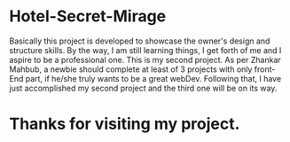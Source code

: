 # Hotel-Secret-Mirage

Basically this project is developed to showcase the owner's design and structure skills. By the way, I am still learning things, I get forth of me and I aspire to be a professional one. This is my second project. As per Zhankar Mahbub, a newbie should complete at least of 3 projects with only front-End part, if he/she truly wants to be a great webDev. Following that, I have just accomplished my second project and the third one will be on its way.

# Thanks for visiting my project. 
